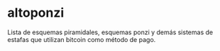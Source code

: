 # altoponzi
Lista de esquemas piramidales, esquemas ponzi y demás sistemas de estafas que utilizan bitcoin como método de pago.
